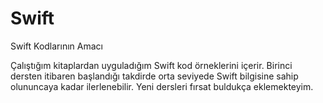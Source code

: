 # Swift
Swift Kodlarının Amacı
 
Çalıştığım kitaplardan uyguladığım Swift kod örneklerini içerir. Birinci dersten itibaren başlandığı takdirde orta seviyede Swift bilgisine sahip olununcaya kadar ilerlenebilir. Yeni dersleri fırsat buldukça eklemekteyim.
